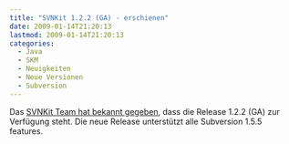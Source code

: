 ```yaml
---
title: "SVNKit 1.2.2 (GA) - erschienen"
date: 2009-01-14T21:20:13
lastmod: 2009-01-14T21:20:13
categories:
  - Java
  - SKM
  - Neuigkeiten
  - Neue Versionen
  - Subversion
---
```

Das <a href="http://www.nabble.com/-ANN--SVNKit-1.2.2-(GA)-is-available.-to21460509.html">SVNKit Team hat bekannt gegeben</a>, dass die Release 1.2.2 (GA) zur Verfügung steht. Die neue Release unterstützt alle Subversion 1.5.5 features. 
